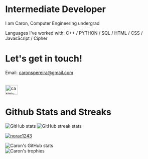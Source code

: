 
# Intermediate Developer
I am Caron, Computer Engineering undergrad 

Languages I've worked with: C++ / PYTHON / SQL / HTML / CSS / JavasScript / Cipher 

# Let's get in touch!
Email: <a href="mailto:caronspereira@gmail.com">caronspereira@gmail.com</a><br><br>
<p align="left">
<a href="https://www.linkedin.com/in/caron-sally-pereira/" target="blank"><img align="center" src="https://raw.githubusercontent.com/rahuldkjain/github-profile-readme-generator/master/src/images/icons/Social/linked-in-alt.svg" alt="caron-pereira" height="30" width="40" /></a>
</p>

# Github Stats and Streaks
![GitHub stats](https://github-readme-stats.vercel.app/api?username=norac1243&show_icons=true)   ![GitHub streak stats](https://streak-stats.demolab.com/?user=norac1243)  
<p align="left"> <a href="https://github.com/ryo-ma/github-profile-trophy"><img src="https://github-profile-trophy.vercel.app/?username=norac1243" alt="norac1243" /></a> </p>


![Caron's GitHub stats](https://github-readme-stats.vercel.app/api?username=norac1243&show_icons=true&theme=dark&hide_border=true)  </br>
![![Caron's trophies](https://github-profile-trophy.vercel.app/?username=norac-1243&theme=darkhub&column=6&margin-w=20&margin-h=15&no-bg=true)](https://github.com/ryo-ma/github-profile-trophy)


 

<!-- 
![Top Langs](https://github-readme-stats.vercel.app/api/top-langs/?username=norac1243&theme=dark&hide_border=true&show_icons=true&locale=en&layout=compact)
-->

